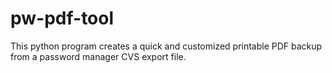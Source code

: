 # pw-pdf-tool
This python program creates a quick and customized printable PDF backup from a password manager CVS export file.
